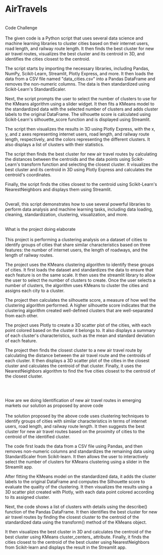 # AirTravels
<br>Code Challenge </br>
<br>The given code is a Python script that uses several data science and machine learning libraries to cluster cities based on their internet users, road length, and railway route length. It then finds the best cluster for new air travel routes, visualizes the best cluster and its centroid in 3D, and identifies the cities closest to the centroid.

The script starts by importing the necessary libraries, including Pandas, NumPy, Scikit-Learn, Streamlit, Plotly Express, and more. It then loads the data from a CSV file named "data_cities.csv" into a Pandas DataFrame and removes the non-numeric columns. The data is then standardized using Scikit-Learn's StandardScaler.

Next, the script prompts the user to select the number of clusters to use for the KMeans algorithm using a slider widget. It then fits a KMeans model to the standardized data with the selected number of clusters and adds cluster labels to the original DataFrame. The silhouette score is calculated using Scikit-Learn's silhouette_score function and is displayed using Streamlit.

The script then visualizes the results in 3D using Plotly Express, with the x, y, and z axes representing internet users, road length, and railway route length, respectively, and the colors representing the different clusters. It also displays a list of clusters with their statistics.

The script then finds the best cluster for new air travel routes by calculating the distances between the centroids and the data points using Scikit-Learn's transform function and selecting the closest cluster. It visualizes the best cluster and its centroid in 3D using Plotly Express and calculates the centroid's coordinates.

Finally, the script finds the cities closest to the centroid using Scikit-Learn's NearestNeighbors and displays them using Streamlit.</br>

<br>Overall, this script demonstrates how to use several powerful libraries to perform data analysis and machine learning tasks, including data loading, cleaning, standardization, clustering, visualization, and more.
</br>




<br>What is the project doing elaborate</br>
<br>This project is performing a clustering analysis on a dataset of cities to identify groups of cities that share similar characteristics based on three features: the number of internet users, the length of roadways, and the length of railway routes.

The project uses the KMeans clustering algorithm to identify these groups of cities. It first loads the dataset and standardizes the data to ensure that each feature is on the same scale. It then uses the streamlit library to allow the user to select the number of clusters to create. Once the user selects a number of clusters, the algorithm uses KMeans to cluster the cities and assigns each city to a cluster.

The project then calculates the silhouette score, a measure of how well the clustering algorithm performed. A higher silhouette score indicates that the clustering algorithm created well-defined clusters that are well-separated from each other.

The project uses Plotly to create a 3D scatter plot of the cities, with each point colored based on the cluster it belongs to. It also displays a summary of each cluster's characteristics, such as the mean and standard deviation of each feature.

The project then finds the closest cluster to a new air travel route by calculating the distance between the air travel route and the centroids of each cluster. It then displays a 3D scatter plot of the cities in the closest cluster and calculates the centroid of that cluster. Finally, it uses the NearestNeighbors algorithm to find the five cities closest to the centroid of the closest cluster.

</br>



<br>How are we doing Identification of new air travel routes in emerging markets our solution as proposed by anove code </br>
<br>The solution proposed by the above code uses clustering techniques to identify groups of cities with similar characteristics in terms of internet users, road length, and railway route length. It then suggests the best cluster for new air travel routes based on the proximity of cities to the centroid of the identified cluster.

The code first loads the data from a CSV file using Pandas, and then removes non-numeric columns and standardizes the remaining data using StandardScaler from Scikit-learn. It then allows the user to interactively select the number of clusters for KMeans clustering using a slider in the Streamlit app.

After fitting the KMeans model on the standardized data, it adds the cluster labels to the original DataFrame and computes the Silhouette score to evaluate the quality of the clustering. It then visualizes the results using a 3D scatter plot created with Plotly, with each data point colored according to its assigned cluster.

Next, the code shows a list of clusters with details using the describe() function of the Pandas DataFrame. It then identifies the best cluster for new air travel routes by finding the closest cluster to the centroid of the standardized data using the transform() method of the KMeans object.

It then visualizes the best cluster in 3D and calculates the centroid of the best cluster using KMeans cluster_centers_ attribute. Finally, it finds the cities closest to the centroid of the best cluster using NearestNeighbors from Scikit-learn and displays the result in the Streamlit app.
</br>




</br>
